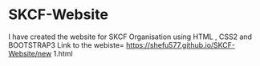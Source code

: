 # SKCF-Website
I have created the website for SKCF Organisation using HTML , CSS2 and BOOTSTRAP3
Link to the webiste= https://shefu577.github.io/SKCF-Website/new 1.html
